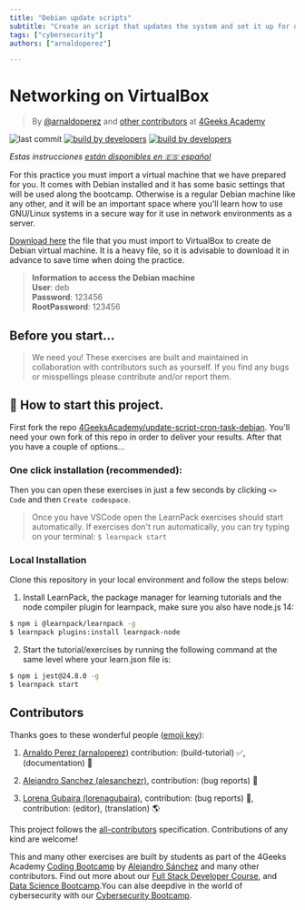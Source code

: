 ```yaml
---
title: "Debian update scripts"
subtitle: "Create an script that updates the system and set it up for daily execution to keep you server up to date"
tags: ["cybersecurity"]
authors: ["arnaldoperez"]

---
```


# Networking on VirtualBox

<!-- hide -->

> By [@arnaldoperez](https://github.com/arnaldoperez) and [other contributors](https://github.com/4GeeksAcademy/update-script-cron-task-debian/contributors) at [4Geeks Academy](https://4geeksacademy.co/)

![last commit](https://img.shields.io/github/last-commit/4geeksacademy/installing-windows-on-virtual-machine)
[![build by developers](https://img.shields.io/badge/build_by-Developers-blue)](https://4geeks.com)
[![build by developers](https://img.shields.io/twitter/follow/4geeksacademy?style=social&logo=twitter)](https://twitter.com/4geeksacademy)

*Estas instrucciones [están disponibles en 🇪🇸 español](https://github.com/4GeeksAcademy/update-script-cron-task-debian/blob/master/README.es.md)*
<!-- endhide -->

For this practice you must import a virtual machine that we have prepared for you. It comes with Debian installed and it has some basic settings that will be used along the bootcamp. Otherwise is a regular Debian machine like any other, and it will be an important space where you'll learn how to use GNU/Linux systems in a secure way for it use in network environments as a server.

[Download here](https://drive.google.com/file/d/1MiV1F_W9TWsP0saKF_IMTahSs4bwrFe7/view?usp=drive_link) the file that you must import to VirtualBox to create de Debian virtual machine. It is a heavy file, so it is advisable to download it in advance to save time when doing the practice.

> **Information to access the Debian machine**<br>
**User**: deb<br>
**Password**: 123456<br>
**RootPassword**: 123456

<!-- hide -->
## Before you start...

> We need you! These exercises are built and maintained in collaboration with contributors such as yourself. If you find any bugs or misspellings please contribute and/or report them.

<!-- endhide -->

## 🌱 How to start this project.

First fork the repo [4GeeksAcademy/update-script-cron-task-debian](https://github.com/4GeeksAcademy/update-script-cron-task-debian/fork). You'll need your own fork of this repo in order to deliver your results. After that you have a couple of options...

### One click installation (recommended):

Then you can open these exercises in just a few seconds by clicking `<> Code` and then `Create codespace`.

> Once you have VSCode open the LearnPack exercises should start automatically. If exercises don't run automatically, you can try typing on your terminal: `$ learnpack start`

### Local Installation

Clone this repository in your local environment and follow the steps below:

1. Install LearnPack, the package manager for learning tutorials and the node compiler plugin for learnpack, make sure you also have node.js 14:

```bash
$ npm i @learnpack/learnpack -g
$ learnpack plugins:install learnpack-node
```

2. Start the tutorial/exercises by running the following command at the same level where your learn.json file is:

```bash
$ npm i jest@24.8.0 -g
$ learnpack start
```


<!-- hide -->

## Contributors

Thanks goes to these wonderful people ([emoji key](https://github.com/kentcdodds/all-contributors#emoji-key)):

1. [Arnaldo Perez (arnaloperez)](https://github.com/arnaloperez) contribution: (build-tutorial) ✅, (documentation) 📖
  
2. [Alejandro Sanchez (alesanchezr)](https://github.com/alesanchezr),  contribution: (bug reports) 🐛

3. [Lorena Gubaira (lorenagubaira)](https://github.com/lorenagubaira), contribution: (bug reports) 🐛, contribution: (editor), (translation) 🌎

This project follows the [all-contributors](https://github.com/kentcdodds/all-contributors) specification. Contributions of any kind are welcome!

This and many other exercises are built by students as part of the 4Geeks Academy [Coding Bootcamp](https://4geeksacademy.com/us/coding-bootcamp) by [Alejandro Sánchez](https://twitter.com/alesanchezr) and many other contributors. Find out more about our [Full Stack Developer Course](https://4geeksacademy.com/us/coding-bootcamps/part-time-full-stack-developer), and  [Data Science Bootcamp](https://4geeksacademy.com/us/coding-bootcamps/datascience-machine-learning).You can alse deepdive in the world of cybersecurity with our [Cybersecurity Bootcamp](https://4geeksacademy.com/us/coding-bootcamps/cybersecurity).
<!-- endhide -->